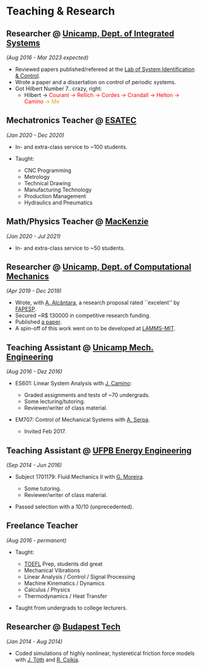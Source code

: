 # Teaching & Research

## **Researcher** @ [Unicamp, Dept. of Integrated Systems](https://www-fem-unicamp-br.translate.goog/index.php/pt-br/dsi-sobrenos?_x_tr_sl=pt&_x_tr_tl=en&_x_tr_hl=en&_x_tr_pto=wapp)

_(Aug 2016 - Mar 2023 expected)_

  - Reviewed papers published/refereed at the [Lab of System Identification & Control](http://www.fem.unicamp.br/~camino/).
  - Wrote a paper and a dissertation on control of periodic systems.
  - Got Hilbert Number 7.. crazy, right:<br>
      - Hilbert → <span style="color:red"> Courant → Rellich → Cordes → Crandall → Helton → Camino </style> 
      <span style="color:goldenrod"> → Me </style>

## **Mechatronics Teacher** @ [ESATEC](https://www-esateceducacional-com-br.translate.goog/Cursos/Tecnico_Mecatronica/?_x_tr_sch=http&_x_tr_sl=pt&_x_tr_tl=en&_x_tr_hl=en&_x_tr_pto=wapp)

_(Jan 2020 - Dec 2020)_

  - In- and extra-class service to ~100 students.

  - Taught:
      - CNC Programming
      - Metrology
      - Technical Drawing
      - Manufacturing Technology
      - Production Management
      - Hydraulics and Pneumatics

## **Math/Physics Teacher** @ [MacKenzie](https://www-mackenzie-br.translate.goog/?_x_tr_sl=pt&_x_tr_tl=en&_x_tr_hl=en&_x_tr_pto=wapp)

_(Jan 2020 - Jul 2021)_

  - In- and extra-class service to ~50 students.

## **Researcher** @ [Unicamp, Dept. of Computational Mechanics](https://www-fem-unicamp-br.translate.goog/index.php/pt-br/dmc-pessoas/itemlist/category/36-dmc?_x_tr_sl=pt&_x_tr_tl=en&_x_tr_hl=en&_x_tr_pto=wapp)

_(Apr 2019 - Dec 2019)_

  - Wrote, with [A. Alcântara](https://scholar.google.com/citations?user=UKjL5qkAAAAJ&hl=en),
  a research proposal rated ``excelent'' by [FAPESP](https://fapesp.br/en).
  - Secured ~R$ 130000 in competitive research funding.
  - Published [a paper](https://www.mdpi.com/1996-1944/13/1/106/pdf).
  - A spin-off of this work went on to be developed at [LAMMS-MIT](http://lamm.mit.edu/?q=people/amadeus-alc%C3%A2ntara).

## **Teaching Assistant** @ [Unicamp Mech. Engineering](https://www-fem-unicamp-br.translate.goog/index.php/pt-br/?_x_tr_sl=pt&_x_tr_tl=en&_x_tr_hl=en&_x_tr_pto=wapp) 

_(Aug 2016 - Dez 2016)_
  
  - ES601: Linear System Analysis with [J. Camino](https://scholar.google.com/citations?hl=en&user=thWmZXgAAAAJ&view_op=list_works&sortby=pubdate):  
      - Graded assignments and tests of ~70 undergrads.
      - Some lecturing/tutoring.
      - Reviewer/writer of class material.

  - EM707: Control of Mechanical Systems with [A. Serpa](https://scholar.google.com.br/citations?user=xy7_cnkAAAAJ&hl=en).
      - Invited Feb 2017.

## **Teaching Assistant** @ [UFPB Energy Engineering](https://www-cear-ufpb-br.translate.goog/?_x_tr_sch=http&_x_tr_sl=pt&_x_tr_tl=en&_x_tr_hl=en&_x_tr_pto=wapp)
  
_(Sep 2014 - Jun 2016)_

  - Subject 1701179: Fluid Mechanics II with [G. Moreira](http://lattes.cnpq.br/4921331161781258).
      - Some tutoring.
      - Reviewer/writer of class material.

  - Passed selection with a 10/10 (unprecedented).

## **Freelance Teacher**

_(Aug 2016 - permanent)_

  - Taught:
      - [TOEFL](https://www.ets.org/toefl/test-takers/ibt/about.html) Prep, students did great 
      - Mechanical Vibrations
      - Linear Analysis / Control / Signal Processing
      - Machine Kinematics / Dynamics
      - Calculus / Physics
      - Thermodynamics / Heat Transfer

  - Taught from undergrads to college lecturers.

## **Researcher** @ [Budapest Tech](https://anal.math.bme.hu/?language=en)

_(Jan 2014 - Aug 2014)_

  - Coded simulations of highly nonlinear, hysteretical
  friction force models with [J. Tóth](https://scholar.google.com/citations?hl=en&user=_6V4DdoAAAAJ)
  and [R. Csikja](https://www.linkedin.com/in/rudolf-csikja-a23b0a31/).
